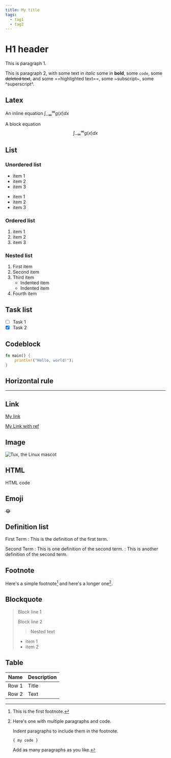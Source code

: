 ```yaml
---
title: My title
tags:
  - tag1
  - tag2
---
```


# H1 header

This is paragraph 1.

This is paragraph 2, with some text in _italic_ some in **bold**, some `code`, some ~~deleted text~~, and some ==highlighted text==, some ~subscript~, some ^superscript^.

## Latex 

An inline equation $\int_{-\infty}^\infty g(x) dx$

A block equation $$\int_{-\infty}^\infty g(x) dx$$

## List 

### Unordered list

- item 1
- item 2
- item 3

* item 1
* item 2
* item 3

### Ordered list

1. item 1
2. item 2
5. item 3

### Nested list

1. First item
2. Second item
3. Third item
    - Indented item
    - Indented item
4. Fourth item

## Task list

- [ ] Task 1
- [x] Task 2

## Codeblock

```rust
fn main() {
    println!("Hello, world!");
}
```

## Horizontal rule

---

## Link 

[My link](https://duckduckgo.com "My link title")

[My Link with ref][link_1]

[link_1]: https://en.wikipedia.org/wiki/Hobbit#Lifestyle "My link with ref"

## Image

![Tux, the Linux mascot](/assets/images/tux.png "My image title")

## HTML

<div>
    <p>HTML code</p>
</div>

## Emoji

:joy:

## Definition list

First Term
: This is the definition of the first term.

Second Term
: This is one definition of the second term.
: This is another definition of the second term.

## Footnote

Here's a simple footnote[^1] and here's a longer one[^bignote].

[^1]: This is the first footnote.

[^bignote]: Here's one with multiple paragraphs and code.

    Indent paragraphs to include them in the footnote.

    `{ my code }`

    Add as many paragraphs as you like.

## Blockquote

> Block line 1
> 
> Block line 2
>
>> Nested text
> 
> - item 1
> - item 2

## Table

| Name      | Description |
| ----------- | ----------- |
| Row 1      | Title       |
| Row 2   | Text        |